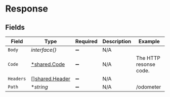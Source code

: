 # Response


## Fields

| Field                                                   | Type                                                    | Required                                                | Description                                             | Example                                                 |
| ------------------------------------------------------- | ------------------------------------------------------- | ------------------------------------------------------- | ------------------------------------------------------- | ------------------------------------------------------- |
| `Body`                                                  | *interface{}*                                           | :heavy_minus_sign:                                      | N/A                                                     |                                                         |
| `Code`                                                  | [*shared.Code](../../../pkg/models/shared/code.md)      | :heavy_minus_sign:                                      | N/A                                                     | The HTTP resonse code.                                  |
| `Headers`                                               | [][shared.Header](../../../pkg/models/shared/header.md) | :heavy_minus_sign:                                      | N/A                                                     |                                                         |
| `Path`                                                  | **string*                                               | :heavy_minus_sign:                                      | N/A                                                     | /odometer                                               |